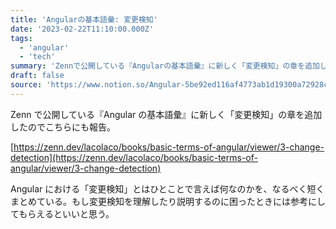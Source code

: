 ```yaml
---
title: 'Angularの基本語彙: 変更検知'
date: '2023-02-22T11:10:00.000Z'
tags:
  - 'angular'
  - 'tech'
summary: 'Zennで公開している『Angularの基本語彙』に新しく「変更検知」の章を追加した。'
draft: false
source: 'https://www.notion.so/Angular-5be92ed116af4773ab1d19300a72928c'
---
```


Zenn で公開している『Angular の基本語彙』に新しく「変更検知」の章を追加したのでこちらにも報告。

[https://zenn.dev/lacolaco/books/basic-terms-of-angular/viewer/3-change-detection](https://zenn.dev/lacolaco/books/basic-terms-of-angular/viewer/3-change-detection)

Angular における「変更検知」とはひとことで言えば何なのかを、なるべく短くまとめている。もし変更検知を理解したり説明するのに困ったときには参考にしてもらえるといいと思う。
